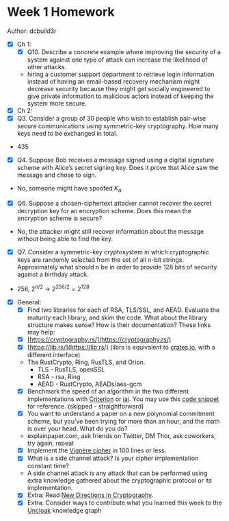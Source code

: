 # Week 1 Homework

Author: dcbuild3r

- [x] Ch 1: 
  - [x] Q10. Describe a concrete example where improving the security of a system against one type of attack can increase the likelihood of other attacks.
  - hiring a customer support department to retrieve login information instead of having an email-based recovery mechanism might decrease security because they might get socially engineered to give private information to malicious actors instead of keeping the system more secure.
- [x]  Ch 2:
  - [x]   Q3. Consider a group of 30 people who wish to establish pair-wise secure communications using symmetric-key cryptography. How many keys need to be exchanged in total.
  - 435
  - [x]   Q4. Suppose Bob receives a message signed using a digital signature scheme with Alice’s secret signing key. Does it prove that Alice saw the message and chose to sign.
  - No, someone might have spoofed $K_{a}$
  - [x]   Q6. Suppose a chosen-ciphertext attacker cannot recover the secret decryption key for an encryption scheme. Does this mean the encryption scheme is secure?
  - No, the attacker might still recover information about the message without being able to find the key.
  - [x]   Q7. Consider a symmetric-key cryptosystem in which cryptographic keys are randomly selected from the set of all n-bit strings. Approximately what should n be in order to provide 128 bits of security against a birthday attack.
  - 256, $2^{n/2}$ -> $2^{256/2}=2^{128}$
- [x] General:
  - [x]   Find two libraries for each of RSA, TLS/SSL, and AEAD. Evaluate the maturity each library, and skim the code. What about the library structure makes sense? How is their documentation? These links may help:
  - [x]   [https://cryptography.rs/](https://cryptography.rs/)
  - [x]   [https://lib.rs/](https://lib.rs/) (librs is equivalent to [crates.io](http://crates.io/), with a different interface)
  - The RustCrypto, Ring, RusTLS, and Orion.
    - TLS - RusTLS, openSSL
    - RSA - rsa, Ring
    - AEAD - RustCrypto, AEADs/aes-gcm
  - [x]   Benchmark the speed of an algorithm in the two different implementations with [Criterion](https://lib.rs/crates/criterion) or [iai](https://lib.rs/crates/iai). You may use this [code snippet](https://github.com/thor314/tmpl/blob/main/base/benches/bench.rs#L19) for reference. (skipped - straightforward)
  - [x]   You want to understand a paper on a new polynomial commitment scheme, but you’ve been trying for more than an hour, and the math is over your head. What do you do?
  - explainpaper.com, ask friends on Twitter, DM Thor, ask coworkers, try again, repeat
  - [x]   Implement the [Vignère cipher](https://en.wikipedia.org/wiki/Vigen%C3%A8re_cipher) in 100 lines or less.
  - [x]   What is a side channel attack? Is your cipher implementation constant time?
  - A side channel attack is any attack that can be performed using extra knowledge gathered about the cryptographic protocol or its implementation.
  - [x]   Extra: Read [New Directions in Cryptography](https://ieeexplore.ieee.org/document/1055638).
  - [x]   Extra: Consider ways to contribute what you learned this week to the [Uncloak](https://uncloak.org/) knowledge graph
